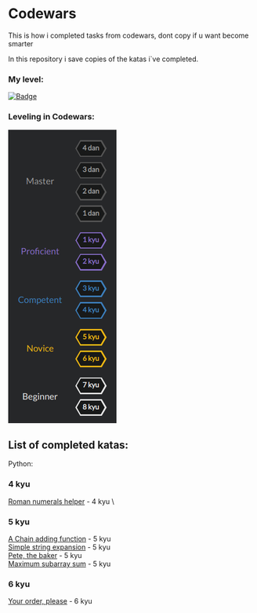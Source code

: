 # Codewars

This is how i completed tasks from codewars, dont copy if u want become smarter

In this repository i save copies of the katas i`ve completed. 

### My level:
[![Badge](https://www.codewars.com/users/FxrWhxt/badges/large)](https://www.codewars.com/users/FxrWhxt)

### Leveling in Codewars:

![Levels](https://github.com/Fxr-Whxt/Codewars/blob/main/assets/levels.png)

## List of completed katas:
Python:

<h3>4 kyu</h3>

[Roman numerals helper](Python/romannumeralshelper.py) - 4 kyu \

<h3>5 kyu</h3>

[A Chain adding function](Python/A%20Chain%20adding%20function.py) - 5 kyu \
[Simple string expansion](Python/Simple%20string%20expansion.py) - 5 kyu \
[Pete, the baker](Python/Pete,%20the%20baker.py) - 5 kyu \
[Maximum subarray sum](Python/Maximum%20subarray%20sum.py) - 5 kyu

<h3>6 kyu</h3>

[Your order, please]() - 6 kyu



